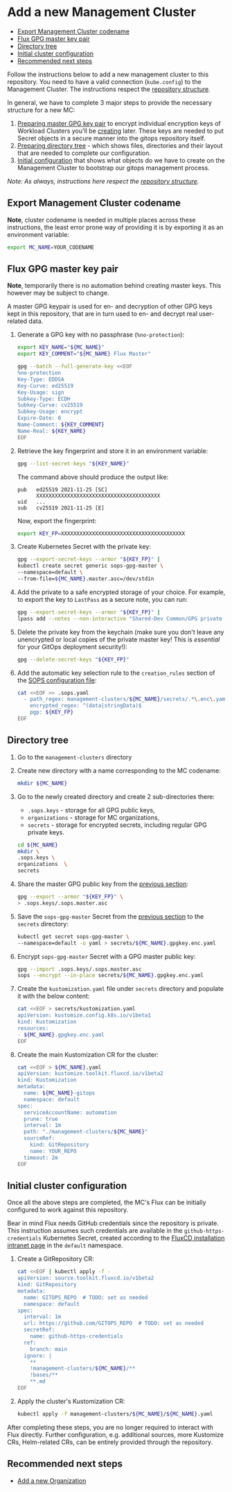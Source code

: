 # Add a new Management Cluster

- [Export Management Cluster codename](#export-management-cluster-codename)
- [Flux GPG master key pair](#flux-gpg-master-key-pair)
- [Directory tree](#directory-tree)
- [Initial cluster configuration](#initial-cluster-configuration)
- [Recommended next steps](#recommended-next-steps)

Follow the instructions below to add a new management cluster to this repository. You need to have a valid connection
(`kube.config`) to the Management Cluster. The instructions respect the [repository structure](./repo_structure.md).

In general, we have to complete 3 major steps to provide the necessary structure for a new MC:

1. [Preparing master GPG key pair](#flux-gpg-master-key-pair) to encrypt individual encryption keys of Workload Clusters
   you'll be [creating](add_wc.md) later. These keys are needed to put Secret objects in a secure manner into the gitops
   repository itself.
1. [Preparing directory tree](#directory-tree) - which shows files, directories and their layout that are needed to complete
   our configuration.
1. [Initial configuration](#initial-cluster-configuration) that shows what objects do we have to create on the Management
   Cluster to bootstrap our gitops management process.

*Note: As always, instructions here respect the [repository structure](./repo_structure.md).*

## Export Management Cluster codename

**Note**, cluster codename is needed in multiple places across these instructions, the least error prone way of providing
it is by exporting it as an environment variable:

```sh
export MC_NAME=YOUR_CODENAME
```

## Flux GPG master key pair

**Note**, temporarily there is no automation behind creating master keys. This however may be subject to change.

A master GPG keypair is used for en- and decryption of other GPG keys kept in this repository, that are in turn used to
en- and decrypt real user-related data.

1. Generate a GPG key with no passphrase (`%no-protection`):

    ```sh
    export KEY_NAME="${MC_NAME}"
    export KEY_COMMENT="${MC_NAME} Flux Master"

    gpg --batch --full-generate-key <<EOF
    %no-protection
    Key-Type: EDDSA
    Key-Curve: ed25519
    Key-Usage: sign
    Subkey-Type: ECDH
    Subkey-Curve: cv25519
    Subkey-Usage: encrypt
    Expire-Date: 0
    Name-Comment: ${KEY_COMMENT}
    Name-Real: ${KEY_NAME}
    EOF
    ```

1. Retrieve the key fingerprint and store it in an environment variable:

    ```sh
    gpg --list-secret-keys "${KEY_NAME}"
    ```

    The command above should produce the output like:

    ```text
    pub   ed25519 2021-11-25 [SC]
          XXXXXXXXXXXXXXXXXXXXXXXXXXXXXXXXXXXXXXXX
    uid   ...
    sub   cv25519 2021-11-25 [E]
    ```

    Now, export the fingerprint:

    ```sh
    export KEY_FP=XXXXXXXXXXXXXXXXXXXXXXXXXXXXXXXXXXXXXXXX
    ```

1. Create Kubernetes Secret with the private key:

    ```sh
    gpg --export-secret-keys --armor "${KEY_FP}" |
    kubectl create secret generic sops-gpg-master \
    --namespace=default \
    --from-file=${MC_NAME}.master.asc=/dev/stdin
    ```

1. Add the private to a safe encrypted storage of your choice. For example, to export the key to `LastPass`
   as a secure note, you can run:

    ```sh
    gpg --export-secret-keys --armor "${KEY_FP}" |
    lpass add --notes --non-interactive "Shared-Dev Common/GPG private key (${MC_NAME}, master, Flux)"
    ```

1. Delete the private key from the keychain (make sure you don't leave any unencrypted or local copies of the private
   master key! This is *essential* for your GitOps deployment security!):

    ```sh
    gpg --delete-secret-keys "${KEY_FP}"
    ```

1. Add the automatic key selection rule to the `creation_rules` section of the [SOPS configuration file](/.sops.yaml):

    ```sh
    cat <<EOF >> .sops.yaml
      - path_regex: management-clusters/${MC_NAME}/secrets/.*\.enc\.yaml
        encrypted_regex: ^(data|stringData)$
        pgp: ${KEY_FP}
    EOF
    ```

## Directory tree

1. Go to the `management-clusters` directory
1. Create new directory with a name corresponding to the MC codename:

    ```sh
    mkdir ${MC_NAME}
    ```

1. Go to the newly created directory and create 2 sub-directories there:

    - `.sops.keys` - storage for all GPG public keys,
    - `organizations` - storage for MC organizations,
    - `secrets` - storage for encrypted secrets, including regular GPG private keys.

    ```sh
    cd ${MC_NAME}
    mkdir \
    .sops.keys \
    organizations  \
    secrets
    ```

1. Share the master GPG public key from the [previous section](#flux-gpg-master-key-pair):

    ```sh
    gpg --export --armor "${KEY_FP}" \
    > .sops.keys/.sops.master.asc
    ```

1. Save the `sops-gpg-master` Secret from the [previous section](#flux-gpg-master-key-pair) to the `secrets` directory:

   ```sh
   kubectl get secret sops-gpg-master \
   --namespace=default -o yaml > secrets/${MC_NAME}.gpgkey.enc.yaml
   ```

1. Encrypt `sops-gpg-master` Secret with a GPG master public key:

    ```sh
    gpg --import .sops.keys/.sops.master.asc
    sops --encrypt --in-place secrets/${MC_NAME}.gpgkey.enc.yaml
    ```

1. Create the `kustomization.yaml` file under `secrets` directory and populate it with the below content:

    ```sh
    cat <<EOF > secrets/kustomization.yaml
    apiVersion: kustomize.config.k8s.io/v1beta1
    kind: Kustomization
    resources:
    - ${MC_NAME}.gpgkey.enc.yaml
    EOF
    ```

1. Create the main Kustomization CR for the cluster:

    ```sh
    cat <<EOF > ${MC_NAME}.yaml
    apiVersion: kustomize.toolkit.fluxcd.io/v1beta2
    kind: Kustomization
    metadata:
      name: ${MC_NAME}-gitops
      namespace: default
    spec:
      serviceAccountName: automation
      prune: true
      interval: 1m
      path: "./management-clusters/${MC_NAME}"
      sourceRef:
        kind: GitRepository
        name: YOUR_REPO
      timeout: 2m
    EOF
    ```

## Initial cluster configuration

Once all the above steps are completed, the MC's Flux can be initially configured to work against this repository.

Bear in mind Flux needs GitHub credentials since the repository is private. This instruction assumes such credentials are
available in the `github-https-credentials` Kubernetes Secret, created according to the
[FluxCD installation intranet page](https://intranet.giantswarm.io/docs/support-and-ops/installation-setup-guide/fluxcd-installation/#create-a-secret-for-private-repository-access)
in the `default` namespace.

1. Create a GitRepository CR:

    ```sh
    cat <<EOF | kubectl apply -f -
    apiVersion: source.toolkit.fluxcd.io/v1beta2
    kind: GitRepository
    metadata:
      name: GITOPS_REPO  # TODO: set as needed
      namespace: default
    spec:
      interval: 1m
      url: https://github.com/GITOPS_REPO  # TODO: set as needed
      secretRef:
        name: github-https-credentials
      ref:
        branch: main
      ignore: |
        **
        !management-clusters/${MC_NAME}/**
        !bases/**
        **.md
    EOF
    ```

1. Apply the cluster's Kustomization CR:

    ```sh
    kubectl apply -f management-clusters/${MC_NAME}/${MC_NAME}.yaml
    ```

After completing these steps, you are no longer required to interact with Flux directly. Further configuration,
e.g. additional sources, more Kustomize CRs, Helm-related CRs, can be entirely provided through the repository.

## Recommended next steps

- [Add a new Organization](./add_org.md)
